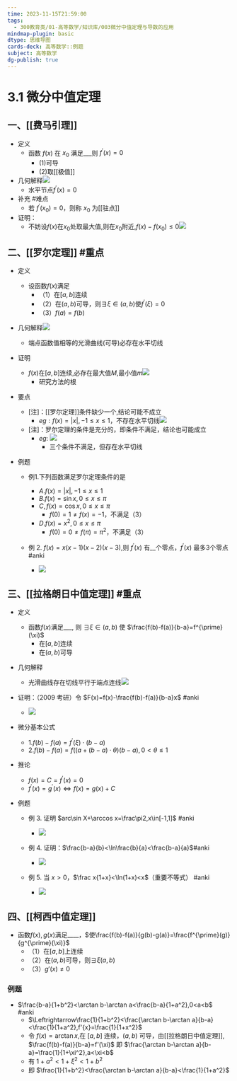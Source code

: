 ```yaml
---
time: 2023-11-15T21:59:00
tags:
  - 300教育类/01-高等数学/知识库/003微分中值定理与导数的应用
mindmap-plugin: basic
dtype: 思维导图
cards-deck: 高等数学::例题
subject: 高等数学
dg-publish: true
---
```


# 3.1 微分中值定理

## 一、[[费马引理]]
- 定义
	- 函数 $f(x)$ 在 $x_0$ 满足___则 $f^{\prime}(x)=0$
	    - (1)可导
	    - (2)取[[极值]]
- 几何解释![](https://api2.mubu.com/v3/document_image/2b95ef5e-9c0a-4d64-9411-c5289b45001d-26626835.jpg)
    - 水平节点$f^{\prime}(x)=0$
- 补充 #难点
    - 若 $f^{\prime}(x_0)=0$，则称 $x_0$ ​为[[驻点]]
- 证明：
    - 不妨设$f(x)$在$x_0$​处取最大值,则在$x_0$​附近,$f(x)-f(x_0)\leq0$![](https://api2.mubu.com/v3/document_image/f86e8fcb-4097-491b-bd5b-131714762098-26626835.jpg)

## 二、[[罗尔定理]] #重点
- 定义
	- 设函数$f(x)$满足
	    - （1）在$[a,b]$连续
	    - （2）在$(a,b)$可导，则$\exists\xi\in(a,b)$使$f^{\prime}(\xi)=0$
	    - （3）$f(a)=f(b)$
- 几何解释![](https://api2.mubu.com/v3/document_image/9fa41a11-5a7c-4427-9965-adb20a072468-26626835.jpg)
    - 端点函数值相等的光滑曲线(可导)必存在水平切线
- 证明
    - $f(x)$在$[a,b]$连续,必存在最大值$M$,最小值$m$![](https://api2.mubu.com/v3/document_image/97d43ced-014b-4de2-b948-05d23120bc3d-26626835.jpg)
         - 研究方法的根
- 要点
	- [注]：[[罗尔定理]]条件缺少一个,结论可能不成立
	    - $eg:f(x)=|x|,-1\leq x\leq1$，不存在水平切线![](https://api2.mubu.com/v3/document_image/c1d81261-e7e6-4f9f-9950-7a2625563efc-26626835.jpg)
	- [注]：罗尔定理的条件是充分的，即条件不满足，结论也可能成立
	    - $eg:$ ![](https://api2.mubu.com/v3/document_image/4463dd6b-643a-4e01-87a6-cfd719d6727d-26626835.jpg)
	        - 三个条件不满足，但存在水平切线
- 例题

    - 例1.下列函数满足罗尔定理条件的是
        - $A.f(x)=|x|,-1\leq x\leq1$
        - $B.f(x)=\sin x,0\leq x\leq\pi$
        - $C,f(x)=\cos x,0\leq x\leq\pi$
            - $f(0)=1\neq f(x)=-1$，不满足（3）
        - $D.f(x)=x^2,0\leq x\leq\pi$
            - $f(0)=0\neq f(\pi)=\pi^2$，不满足（3）

    - 例 2. $f(x)=x(x-1)(x-2)(x-3)$,则 $f^{\prime}(x)$ 有__个零点，$f^{\prime}(x)$ 最多3个零点 #anki 
	    - ![](https://api2.mubu.com/v3/document_image/15487a67-eb91-4370-bf69-5b7370ee2a0c-26626835.jpg)

## 三、[[拉格朗日中值定理]] #重点
- 定义
	- 函数$f(x)$满足___, 则 $\exists\xi\in(a,b)$ 使 $\frac{f(b)-f(a)}{b-a}=f^{\prime}(\xi)$
	    - 在$[a,b]$连续
	    - 在$(a,b)$可导
- 几何解释
    - 光滑曲线存在切线平行于端点连线![](https://api2.mubu.com/v3/document_image/e7a3c9c4-2169-4bfa-9beb-e674b031143a-26626835.jpg)

- 证明：（2009 考研）令 $F(x)=f(x)-\frac{f(b)-f(a)}{b-a}x$ #anki 
	- ![](https://api2.mubu.com/v3/document_image/caf2676b-25ef-4dcf-891c-b19d51d59063-26626835.jpg)

- 微分基本公式
    - 1.$f(b)-f(a)=f^{\prime}(\xi)\cdot(b-a)$
    - 2.$f(b)-f(a)=f((a+(b-a)\cdot\theta)(b-a),0<\theta\leq1$
- 推论
    - $f(x)=C=f^{\prime}(x)=0$
    - $f^{\prime}(x)=g^{\prime}(x)\Longleftrightarrow f(x)=g(x)+C$
- 例题

    - 例 3. 证明 $arc\sin X+\arccos x=\frac\pi2,x\in[-1,1]$ #anki 
	    - ![](https://api2.mubu.com/v3/document_image/8a912d38-6fcb-468d-a7db-5f90360f59dc-26626835.jpg)

    - 例 4. 证明：$\frac{b-a}{b}<\ln\frac{b}{a}<\frac{b-a}{a}$ ​ #anki 
	    - ![](https://api2.mubu.com/v3/document_image/9710aeff-68b8-48b4-8c4f-bf99135d7467-26626835.jpg)

    - 例 5. 当 $x>0$，$\frac x{1+x}<\ln(1+x)<x$（重要不等式） #anki 
	    - ![](https://api2.mubu.com/v3/document_image/6bccec23-4fa1-45e9-a3aa-c5bb60223eae-26626835.jpg)

## 四、[[柯西中值定理]]
- 函数$f(x),g(x)$满足____，$使\frac{f(b)-f(a)}{g(b)-g(a)}=\frac{f^{\prime}(g)}{g^{\prime}(\xi)}$
    - （1）在$[a,b]$上连续
    - （2）在$(a,b)$可导，则$\exists \xi(a,b)$
    - （3）$g'(x)\neq0$

### 例题

- $\frac{b-a}{1+b^2}<\arctan b-\arctan a<\frac{b-a}{1+a^2},0<a<b$ #anki 
	- $\Leftrightarrow\frac{1}{1+b^2}<\frac{\arctan b-\arctan a}{b-a}<\frac{1}{1+a^2},f'{x}=\frac{1}{1+x^2}$
	- 令 $f(x)=\arctan x$,在 $[a,b]$ 连续，$(a, b)$ 可导，由[[拉格朗日中值定理]], $\frac{f(b)-f(a)}{b-a}=f'(\xi)$ 即 $\frac{\arctan b-\arctan a}{b-a}=\frac{1}{1+\xi^2},a<\xi<b$
	- 有 $1+a^2<1+\xi^2<1+b^2$
	- 即 $\frac{1}{1+b^2}<\frac{\arctan b-\arctan a}{b-a}<\frac{1}{1+a^2}$